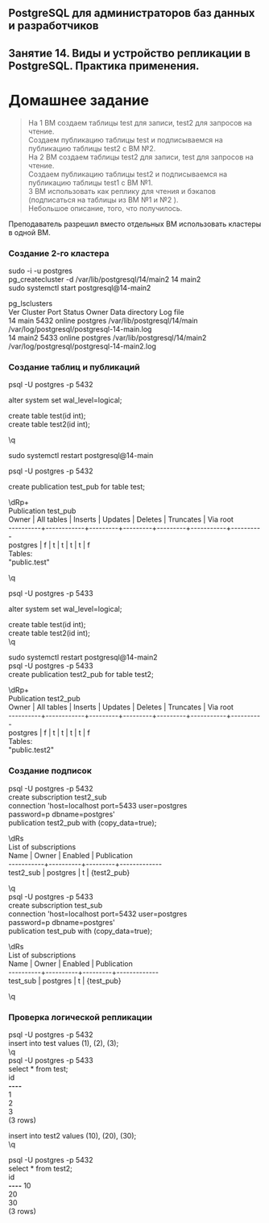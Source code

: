 ## PostgreSQL для администраторов баз данных и разработчиков ##  
## Занятие 14. Виды и устройство репликации в PostgreSQL. Практика применения. ##  
# Домашнее задание # 

>На 1 ВМ создаем таблицы test для записи, test2 для запросов на чтение.  
>Создаем публикацию таблицы test и подписываемся на публикацию таблицы test2 с ВМ №2.  
>На 2 ВМ создаем таблицы test2 для записи, test для запросов на чтение.  
>Создаем публикацию таблицы test2 и подписываемся на публикацию таблицы test1 с ВМ №1.  
>3 ВМ использовать как реплику для чтения и бэкапов (подписаться на таблицы из ВМ №1 и №2 ).  
>Небольшое описание, того, что получилось.  

Преподаватель разрешил вместо отдельных ВМ использовать кластеры в одной ВМ.  

### Создание 2-го кластера ###

sudo -i -u postgres  
pg_createcluster -d /var/lib/postgresql/14/main2 14 main2  
sudo systemctl start postgresql@14-main2  

pg_lsclusters  
Ver Cluster Port Status Owner    Data directory               Log file  
14  main    5432 online postgres /var/lib/postgresql/14/main  /var/log/postgresql/postgresql-14-main.log  
14  main2   5433 online postgres /var/lib/postgresql/14/main2 /var/log/postgresql/postgresql-14-main2.log  

### Создание таблиц и публикаций ###

psql -U postgres -p 5432  

alter system set wal_level=logical;  

create table test(id int);  
create table test2(id int);  

\q  

sudo systemctl restart postgresql@14-main  

psql -U postgres -p 5432  

create publication test_pub for table test;  

\dRp+  
                           Publication test_pub  
  Owner   | All tables | Inserts | Updates | Deletes | Truncates | Via root   
----------+------------+---------+---------+---------+-----------+----------  
 postgres | f          | t       | t       | t       | t         | f  
Tables:  
    "public.test"  

\q  

psql -U postgres -p 5433  

alter system set wal_level=logical;  

create table test(id int);  
create table test2(id int);  
\q
  
sudo systemctl restart postgresql@14-main2  
psql -U postgres -p 5433  
create publication test2_pub for table test2;  

\dRp+  
                           Publication test2_pub  
  Owner   | All tables | Inserts | Updates | Deletes | Truncates | Via root   
----------+------------+---------+---------+---------+-----------+----------  
 postgres | f          | t       | t       | t       | t         | f  
Tables:  
    "public.test2"  


### Создание подписок ###

psql -U postgres -p 5432  
create subscription test2_sub  
connection 'host=localhost port=5433 user=postgres  
password=p dbname=postgres'  
publication test2_pub with (copy_data=true);  

\dRs  
            List of subscriptions  
   Name    |  Owner   | Enabled | Publication   
-----------+----------+---------+-------------  
 test2_sub | postgres | t       | {test2_pub}  

\q  
psql -U postgres -p 5433  
create subscription test_sub  
connection 'host=localhost port=5432 user=postgres  
password=p dbname=postgres'  
publication test_pub with (copy_data=true);  

\dRs  
            List of subscriptions  
   Name   |  Owner   | Enabled | Publication   
----------+----------+---------+-------------  
 test_sub | postgres | t       | {test_pub}  

\q  

### Проверка логической репликации ###

psql -U postgres -p 5432  
insert into test values (1), (2), (3);  
\q  
psql -U postgres -p 5433  
select * from test;  
 id   
**----**  
  1  
  2  
  3  
(3 rows)  

insert into test2 values (10), (20), (30);  
\q  

psql -U postgres -p 5432  
select * from test2;  
 id   
**----**
 10  
 20  
 30  
(3 rows)  



